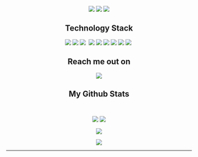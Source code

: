 <p align="center">
 
</p align="center">
<!--<img src="https://github.com/ritik307/ritik307/blob/main/images/newbg(1).png" />-->

<p align="center">
 
 <img src="https://badges.pufler.dev/visits/taperinha/taperinha"/> 
 <!-- <img src="https://badges.pufler.dev/years/ritik307"/> -->
 <img src="https://badges.pufler.dev/repos/taperinha"/>
 <img src="https://badges.pufler.dev/commits/monthly/taperinha" />

</p>

<!-- <p align="center">
  I'm a Ph.D. candidate in Computational Intelligence 🎓 from the Federal University of Paraná 🏛. I'm a passionate learner who's always willing to learn and work across technologies and domains 💡. I love to explore new technologies and leverage them to solve real-life problems ✨. Apart from that I also love to guide and mentor newbies👨🏻‍💻. I'm deep into Web 🕸️ Development.
</p>   -->

<h2 align="center">Technology Stack</h2>

<p align="center">
<img src="https://img.shields.io/badge/C-00599C?style=for-the-badge&logo=c&logoColor=white"/> 
<img src="https://img.shields.io/badge/-java-white?style=flat-square&logo=java"/>
<img src="https://img.shields.io/badge/-C++-whiteC?style=flat-square&logo=c"/>
 <img scr="https://img.shields.io/badge/Spring-6DB33F?style=for-the-badge&logo=spring&logoColor=white"/>
<img src="https://img.shields.io/badge/-Bootstrap-whiteC?style=flat-square&logo=bootstrap"/>
<img src="https://img.shields.io/badge/-JavaScript-white?style=flat-square&logo=javascript"/>
<img src="https://img.shields.io/badge/Python-3776AB?style=for-the-badge&logo=python&logoColor=white"/>
<img src="https://img.shields.io/badge/-MongoDB-white?style=flat-square&logo=mongodb"/>
<img src="https://img.shields.io/badge/-MySQL-white?style=flat-square&logo=mysql"/>
<img src="https://img.shields.io/badge/-GitHub-white?style=flat-square&logo=github"/>
<img scr="https://img.shields.io/badge/Elastic-FFFFFF?style=for-the-badge&logo=elastic&logoColor=black"/>
</p>

<h2 align="center">Reach me out on</h2>

<p align="center">
<a href="https://www.linkedin.com/in/fiabane-alexander/">
 <img src="https://img.shields.io/badge/-fiabane--alexander-blue?style=flat-square&logo=Linkedin&logoColor=white&link=https://www.linkedin.com/in/fiabane-alexander/"/>
</a> 
</p>

<h2 align="center">
  My Github Stats
</h2>

<br>

<p align = "center">
  <img src = "https://github-readme-stats.vercel.app/api?username=taperinha&show_icons=true&theme=default&line_height=27">
  <img src = "https://github-readme-stats.vercel.app/api/top-langs/?username=taperinha&show_icons=true&theme=default">
</p>

<p align = "center">
 <img  src="https://github-readme-streak-stats.herokuapp.com/?user=taperinha&show_icons=true&locale=en&layout=compact&theme=default&line_height=0" />
</p> 

<p align = "center">
 <img src="https://activity-graph.herokuapp.com/graph?username=taperinha&theme=redical">
</p> 
<hr>

<!--
**taperinha/taperinha** is a ✨ _special_ ✨ repository because its `README.md` (this file) appears on your GitHub profile.

Here are some ideas to get you started:

- 🔭 I’m currently working on ...
- 🌱 I’m currently learning ...
- 👯 I’m looking to collaborate on ...
- 🤔 I’m looking for help with ...
- 💬 Ask me about ...
- 📫 How to reach me: ...
- 😄 Pronouns: ...
- ⚡ Fun fact: ...


[![Anurag's GitHub stats](https://github-readme-stats.vercel.app/api?username=taperinha)](https://github.com/anuraghazra/github-readme-stats) [![GitHub Streak](https://github-readme-streak-stats.herokuapp.com/?user=taperinha)](https://git.io/streak-stats)

-->

